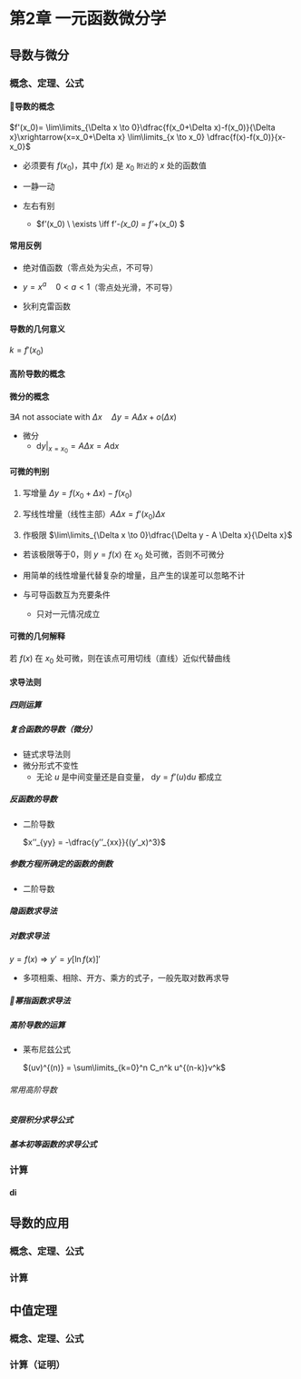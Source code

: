 # 第2章 一元函数微分学

## 导数与微分

### 概念、定理、公式

#### 导数的概念
$f'(x_0)= \lim\limits_{\Delta x \to 0}\dfrac{f(x_0+\Delta x)-f(x_0)}{\Delta x}\xrightarrow{x=x_0+\Delta x} \lim\limits_{x \to x_0} \dfrac{f(x)-f(x_0)}{x-x_0}$

- 必须要有 $f(x_0)$，其中 $f(x)$ 是 $x_0$ `附近`的 $x$ 处的函数值
- 一静一动

- 左右有别
  - $f’(x_0) \ \exists \iff f’_-(x_0) = f’_+(x_0) $

#### 常用反例
- 绝对值函数（零点处为尖点，不可导）

- $y=x^a \quad 0<a<1$（零点处光滑，不可导）

- 狄利克雷函数

#### 导数的几何意义
$k = f'(x_0)$

#### 高阶导数的概念

#### 微分的概念
$\exists A \text{ not associate with } \Delta x \quad \Delta y = A \Delta x + o(\Delta x)$
- 微分
  - $\mathrm{d}y|_{x=x_0}=A\Delta x = A\mathrm{d}x$
  
#### 可微的判别
1. 写增量 $\Delta y = f(x_0+\Delta x) - f(x_0)$

2. 写线性增量（线性主部）$A \Delta x = f’(x_0)\Delta x$

3. 作极限 $\lim\limits_{\Delta x \to 0}\dfrac{\Delta y - A \Delta x}{\Delta x}$
  - 若该极限等于0，则 $y=f(x)$ 在 $x_0$ 处可微，否则不可微分

- 用简单的线性增量代替复杂的增量，且产生的误差可以忽略不计

- 与可导函数互为充要条件
  - 只对一元情况成立

#### 可微的几何解释
若 $f(x)$ 在 $x_0$ 处可微，则在该点可用切线（直线）近似代替曲线

#### 求导法则

##### 四则运算

##### 复合函数的导数（微分）
- 链式求导法则
- 微分形式不变性
  - 无论 $u$ 是中间变量还是自变量， $\mathrm{d}y = f’(u)\mathrm{d}u$ 都成立

##### 反函数的导数
- 二阶导数

  $x’’_{yy} = -\dfrac{y’’_{xx}}{(y’_x)^3}$

##### 参数方程所确定的函数的倒数
- 二阶导数

##### 隐函数求导法

##### 对数求导法
$y=f(x) \Rightarrow y'=y[\ln f(x)]'$

- 多项相乘、相除、开方、乘方的式子，一般先取对数再求导

##### 幂指函数求导法

##### 高阶导数的运算

- 莱布尼兹公式

  $(uv)^{(n)} = \sum\limits_{k=0}^n C_n^k u^{(n-k)}v^k$
  
###### 常用高阶导数


##### 变限积分求导公式

##### 基本初等函数的求导公式

### 计算

#### di

## 导数的应用
### 概念、定理、公式
### 计算

## 中值定理
### 概念、定理、公式
### 计算（证明）